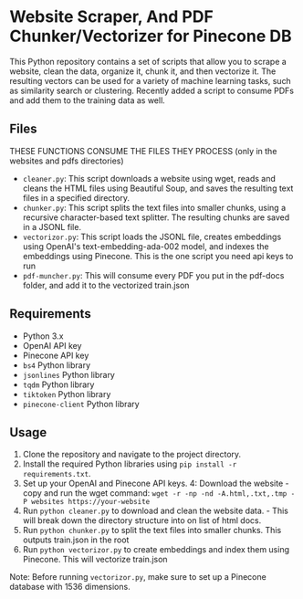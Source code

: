# Website Scraper, And PDF Chunker/Vectorizer for Pinecone DB

This Python repository contains a set of scripts that allow you to scrape a website, clean the data, organize it, chunk it, and then vectorize it. The resulting vectors can be used for a variety of machine learning tasks, such as similarity search or clustering.
Recently added a script to consume PDFs and add them to the training data as well.

## Files
THESE FUNCTIONS CONSUME THE FILES THEY PROCESS (only in the websites and pdfs directories)

- `cleaner.py`: This script downloads a website using wget, reads and cleans the HTML files using Beautiful Soup, and saves the resulting text files in a specified directory.
- `chunker.py`: This script splits the text files into smaller chunks, using a recursive character-based text splitter. The resulting chunks are saved in a JSONL file.
- `vectorizor.py`: This script loads the JSONL file, creates embeddings using OpenAI's text-embedding-ada-002 model, and indexes the embeddings using Pinecone. This is the one script you need api keys to run
- `pdf-muncher.py`: This will consume every PDF you put in the pdf-docs folder, and add it to the vectorized train.json

## Requirements

- Python 3.x
- OpenAI API key
- Pinecone API key
- `bs4` Python library
- `jsonlines` Python library
- `tqdm` Python library
- `tiktoken` Python library
- `pinecone-client` Python library

## Usage

1. Clone the repository and navigate to the project directory.
2. Install the required Python libraries using `pip install -r requirements.txt`.
3. Set up your OpenAI and Pinecone API keys.
4: Download the website - copy and run the wget command: 
  `wget -r -np -nd -A.html,.txt,.tmp -P websites https://your-website`
5. Run `python cleaner.py` to download and clean the website data. - This will break down the directory structure into on list of html docs.
6. Run `python chunker.py` to split the text files into smaller chunks. This outputs train.json in the root
7. Run `python vectorizor.py` to create embeddings and index them using Pinecone. This will vectorize train.json

Note: Before running `vectorizor.py`, make sure to set up a Pinecone database with 1536 dimensions.
